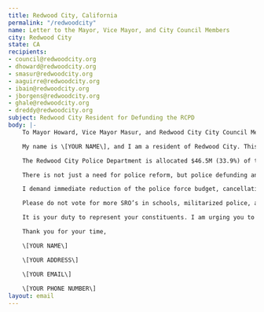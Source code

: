```yaml
---
title: Redwood City, California
permalink: "/redwoodcity"
name: Letter to the Mayor, Vice Mayor, and City Council Members
city: Redwood City
state: CA
recipients:
- council@redwoodcity.org
- dhoward@redwoodcity.org
- smasur@redwoodcity.org
- aaguirre@redwoodcity.org
- ibain@redwoodcity.org
- jborgens@redwoodcity.org
- ghale@redwoodcity.org
- dreddy@redwoodcity.org
subject: Redwood City Resident for Defunding the RCPD
body: |-
	To Mayor Howard, Vice Mayor Masur, and Redwood City City Council Members,

	My name is \[YOUR NAME\], and I am a resident of Redwood City. This past week, our nation and community have been gripped by protests calling for an end to racism and anti-blackness and a complete overhaul in our approach to criminal justice in America. We are demanding that our voices be heard, and that real change be made to the way this city allocates its resources.

	The Redwood City Police Department is allocated $46.5M (33.9%) of the city’s FY 2019-20 operating budget and $48.9M (34.3%) of the city's recommended FY 2020-21 operating budget. It is shameful and unproductive that, in comparison, in the recommended FY 2020-21 operating budget only allocates $6.8M to affordable housing. Research shows that a living wage, access to holistic health services and treatment including mental health services, educational opportunity, and stable housing are far more successful at reducing crime than punitive systems like police or prisons (Source: Popular Democracy). 

	There is not just a need for police reform, but police defunding and abolition, because the entire structure of a punitive police force is inherently corrupt and ineffective. The average police recruit spends 58 hours learning how to shoot and only 8 hours learning how to de-escalate (Source: Campaign Zero). They are not trained or equipped to react to the vast majority of crises. In the journal of Sociology of Race and Ethnicity, Phillip McHarris (PhD candidate at Yale focusing on race) argues that we must work towards a reality in which healthcare workers and emergency response teams handle substance abuse, domestic violence, homelessness, or mental health cases. Policies to “improve the police” are not enough, as there’s no evidence that implicit bias training or community relations initiatives help with reducing the abuses of policing (The Nation, The Atlantic). We need to reimagine public safety to prioritize alternatives to conflict rather than defaulting to violence.

	I demand immediate reduction of the police force budget, cancellation of cadet classes, demilitarization of our forces, and reallocation of funds from police to community-led health and safety strategies.

	Please do not vote for more SRO’s in schools, militarized police, and officers patrolling our streets. Redirect police funding to efforts that are actually proven to reduce crime, such as affordable housing, shelters, and mental health services. Do not be complicit in the disproportionate targeting and continuous oppression of people of color. We demand a budget that supports community wellbeing, rather than empowers the police forces that tear them apart.

	It is your duty to represent your constituents. I am urging you to revise the Redwood City recommended operating budget for FY 2020-21, and to increase funds to non-punitive community efforts such as affordable housing, shelters, and accessible mental health services. We can be a beacon for other cities to follow if only we have the courage to change.

	Thank you for your time,

	\[YOUR NAME\]

	\[YOUR ADDRESS\]

	\[YOUR EMAIL\]
	
	\[YOUR PHONE NUMBER\]
layout: email
---
```

